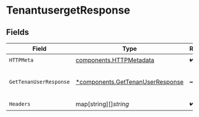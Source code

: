 # TenantusergetResponse


## Fields

| Field                                                                               | Type                                                                                | Required                                                                            | Description                                                                         |
| ----------------------------------------------------------------------------------- | ----------------------------------------------------------------------------------- | ----------------------------------------------------------------------------------- | ----------------------------------------------------------------------------------- |
| `HTTPMeta`                                                                          | [components.HTTPMetadata](../../models/components/httpmetadata.md)                  | :heavy_check_mark:                                                                  | N/A                                                                                 |
| `GetTenanUserResponse`                                                              | [*components.GetTenanUserResponse](../../models/components/gettenanuserresponse.md) | :heavy_minus_sign:                                                                  | Got Tenant's User successfully                                                      |
| `Headers`                                                                           | map[string][]*string*                                                               | :heavy_check_mark:                                                                  | N/A                                                                                 |